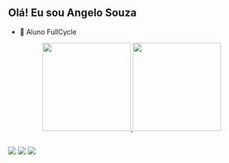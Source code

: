 ## Olá! Eu sou Angelo Souza



- 🌱 Aluno FullCycle

<div align="center">
  <a href="https://github.com/AngeloSouza1">
  <img height="180em" src="https://github-readme-stats.vercel.app/api?username=AngeloSouza1&show_icons=true&theme=dracula&include_all_commits=true&count_private=true"/>
  <img height="180em" src="https://github-readme-stats.vercel.app/api/top-langs/?username=AngeloSouza1&layout=compact&langs_count=7&theme=dracula"/>
</div>

  ##
  
  <div> 
  
  <a href="https://instagram.com/angeloafdesouza" target="_blank"><img src="https://img.shields.io/badge/-Instagram-%23E4405F?style=for-the-badge&logo=instagram&logoColor=white" target="_blank"></a>
  <a href="https://discord.gg/Angelo Souza#0599" target="_blank"><img src="https://img.shields.io/badge/Discord-7289DA?style=for-the-badge&logo=discord&logoColor=white" target="_blank"></a> 
  <a href = "mailto:angeloafdesouza@gmail.com"><img src="https://img.shields.io/badge/-Gmail-%23333?style=for-the-badge&logo=gmail&logoColor=white" target="_blank"></a>
  
 
  
 
</div>
